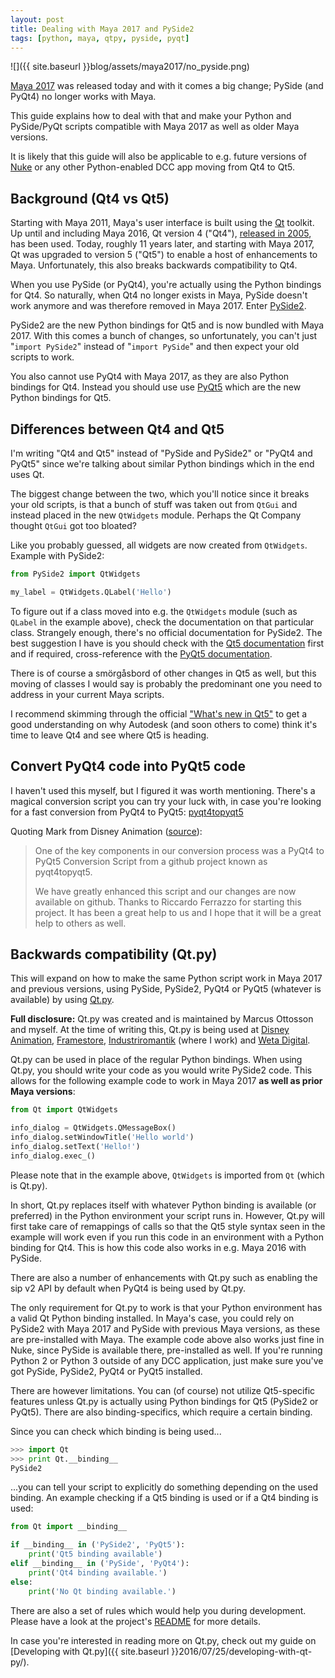 ```yaml
---
layout: post
title: Dealing with Maya 2017 and PySide2
tags: [python, maya, qtpy, pyside, pyqt]
---
```


![]({{ site.baseurl }}blog/assets/maya2017/no_pyside.png)

[Maya 2017](http://www.autodesk.com/products/maya/overview) was released today and with it comes a big change; PySide (and PyQt4) no longer works with Maya.

This guide explains how to deal with that and make your Python and PySide/PyQt scripts compatible with Maya 2017 as well as older Maya versions.

It is likely that this guide will also be applicable to e.g. future versions of [Nuke](https://www.thefoundry.co.uk/products/nuke/) or any other Python-enabled DCC app moving from Qt4 to Qt5.

<!--more-->

## Background (Qt4 vs Qt5)

Starting with Maya 2011, Maya's user interface is built using the [Qt](http://www.qt.io) toolkit. Up until and including Maya 2016, Qt version 4 ("Qt4"), [released in 2005](https://en.wikipedia.org/wiki/List_of_Qt_releases#Qt_4), has been used. Today, roughly 11 years later, and starting with Maya 2017, Qt was upgraded to version 5 ("Qt5") to enable a host of enhancements to Maya. Unfortunately, this also breaks backwards compatibility to Qt4.

When you use PySide (or PyQt4), you're actually using the Python bindings for Qt4. So naturally, when Qt4 no longer exists in Maya, PySide doesn't work anymore and was therefore removed in Maya 2017. Enter [PySide2](https://wiki.qt.io/PySide2).

PySide2 are the new Python bindings for Qt5 and is now bundled with Maya 2017. With this comes a bunch of changes, so unfortunately, you can't just "`import PySide2`" instead of "`import PySide`" and then expect your old scripts to work.

You also cannot use PyQt4 with Maya 2017, as they are also Python bindings for Qt4. Instead you should use use [PyQt5](https://www.riverbankcomputing.com/software/pyqt/download5) which are the new Python bindings for Qt5.


## Differences between Qt4 and Qt5

I'm writing "Qt4 and Qt5" instead of "PySide and PySide2" or "PyQt4 and PyQt5" since we're talking about similar Python bindings which in the end uses Qt.

The biggest change between the two, which you'll notice since it breaks your old scripts, is that a bunch of stuff was taken out from `QtGui` and instead placed in the new `QtWidgets` module. Perhaps the Qt Company thought `QtGui` got too bloated?

Like you probably guessed, all widgets are now created from `QtWidgets`. Example with PySide2:

```python
from PySide2 import QtWidgets

my_label = QtWidgets.QLabel('Hello')
```

To figure out if a class moved into e.g. the `QtWidgets` module (such as `QLabel` in the example above), check the documentation on that particular class. Strangely enough, there's no official documentation for PySide2. The best suggestion I have is you should check with the [Qt5 documentation](http://doc.qt.io/qt-5/) first and if required, cross-reference with the [PyQt5 documentation](http://pyqt.sourceforge.net/Docs/PyQt5/).

There is of course a smörgåsbord of other changes in Qt5 as well, but this moving of classes I would say is probably the predominant one you need to address in your current Maya scripts.

I recommend skimming through the official ["What's new in Qt5"](http://doc.qt.io/qt-5/qt5-intro.html) to get a good understanding on why Autodesk (and soon others to come) think it's time to leave Qt4 and see where Qt5 is heading.


## Convert PyQt4 code into PyQt5 code

I haven't used this myself, but I figured it was worth mentioning. There's a magical conversion script you can try your luck with, in case you're looking for a fast conversion from PyQt4 to PyQt5: [pyqt4topyqt5](https://github.com/rferrazz/pyqt4topyqt5)

Quoting Mark from Disney Animation ([source](https://groups.google.com/d/msgid/vfx-platform-discuss/be711b3f-5417-4449-8cbe-aeebb71f793b%40googlegroups.com?utm_medium=email&utm_source=footer)):

> One of the key components in our conversion process was a PyQt4 to PyQt5 Conversion Script from a github project known as pyqt4topyqt5.
>
> We have greatly enhanced this script and our changes are now available on github. Thanks to Riccardo Ferrazzo for starting this project. It has been a great help to us and I hope that it will be a great help to others as well.


## Backwards compatibility (Qt.py)

This will expand on how to make the same Python script work in Maya 2017 and previous versions, using PySide, PySide2, PyQt4 or PyQt5 (whatever is available) by using [Qt.py](https://github.com/mottosso/Qt.py).

**Full disclosure:** Qt.py was created and is maintained by Marcus Ottosson and myself. At the time of writing this, Qt.py is being used at [Disney Animation](http://www.disneyanimation.com), [Framestore](https://www.framestore.com), [Industriromantik](http://www.industriromantik.se) (where I work) and [Weta Digital](https://www.wetafx.co.nz).

Qt.py can be used in place of the regular Python bindings. When using Qt.py, you should write your code as you would write PySide2 code. This allows for the following example code to work in Maya 2017 **as well as prior Maya versions**:

```python
from Qt import QtWidgets

info_dialog = QtWidgets.QMessageBox()
info_dialog.setWindowTitle('Hello world')
info_dialog.setText('Hello!')
info_dialog.exec_()
```

Please note that in the example above, `QtWidgets` is imported from `Qt` (which is Qt.py).

In short, Qt.py replaces itself with whatever Python binding is available (or preferred) in the Python environment your script runs in. However, Qt.py will first take care of remappings of calls so that the Qt5 style syntax seen in the example will work even if you run this code in an environment with a Python binding for Qt4. This is how this code also works in e.g. Maya 2016 with PySide.

There are also a number of enhancements with Qt.py such as enabling the sip v2 API by default when PyQt4 is being used by Qt.py.

The only requirement for Qt.py to work is that your Python environment has a valid Qt Python binding installed. In Maya's case, you could rely on PySide2 with Maya 2017 and PySide with previous Maya versions, as these are pre-installed with Maya. The example code above also works just fine in Nuke, since PySide is available there, pre-installed as well. If you're running Python 2 or Python 3 outside of any DCC application, just make sure you've got PySide, PySide2, PyQt4 or PyQt5 installed.

There are however limitations. You can (of course) not utilize Qt5-specific features unless Qt.py is actually using Python bindings for Qt5 (PySide2 or PyQt5). There are also binding-specifics, which require a certain binding.

Since you can check which binding is being used...

```python
>>> import Qt
>>> print Qt.__binding__
PySide2
```

...you can tell your script to explicitly do something depending on the used binding. An example checking if a Qt5 binding is used or if a Qt4 binding is used:

```python
from Qt import __binding__

if __binding__ in ('PySide2', 'PyQt5'):
    print('Qt5 binding available')
elif __binding__ in ('PySide', 'PyQt4'):
    print('Qt4 binding available.')
else:
    print('No Qt binding available.')
```

There are also a set of rules which would help you during development. Please have a look at the project's [README](https://github.com/mottosso/Qt.py#rules) for more details.

In case you're interested in reading more on Qt.py, check out my guide on [Developing with Qt.py]({{ site.baseurl }}2016/07/25/developing-with-qt-py/).
